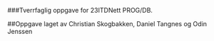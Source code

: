 ###Tverrfaglig oppgave for 23ITDNett PROG/DB.

##Oppgave laget av Christian Skogbakken, Daniel Tangnes og Odin Jenssen

